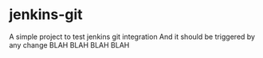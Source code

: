 # jenkins-git

A simple project to test jenkins git integration
And it should be triggered by any change
BLAH BLAH BLAH BLAH
